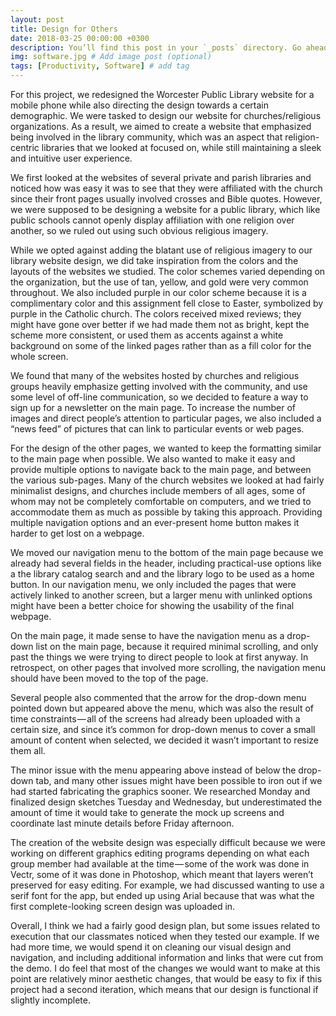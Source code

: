 ```yaml
---
layout: post
title: Design for Others
date: 2018-03-25 00:00:00 +0300
description: You’ll find this post in your `_posts` directory. Go ahead and edit it and re-build the site to see your changes. # Add post description (optional)
img: software.jpg # Add image post (optional)
tags: [Productivity, Software] # add tag
---
```

For this project, we redesigned the Worcester Public Library website for a mobile phone while also directing the design towards a certain demographic. We were tasked to design our website for churches/religious organizations. As a result, we aimed to create a website that emphasized being involved in the library community, which was an aspect that religion-centric libraries that we looked at focused on, while still maintaining a sleek and intuitive user experience.

We first looked at the websites of several private and parish libraries and noticed how was easy it was to see that they were affiliated with the church since their front pages usually involved crosses and Bible quotes. However, we were supposed to be designing a website for a public library, which like public schools cannot openly display affiliation with one religion over another, so we ruled out using such obvious religious imagery.

While we opted against adding the blatant use of religious imagery to our library website design, we did take inspiration from the colors and the layouts of the websites we studied. The color schemes varied depending on the organization, but the use of tan, yellow, and gold were very common throughout. We also included purple in our color scheme because it is a complimentary color and this assignment fell close to Easter, symbolized by purple in the Catholic church. The colors received mixed reviews; they might have gone over better if we had made them not as bright, kept the scheme more consistent, or used them as accents against a white background on some of the linked pages rather than as a fill color for the whole screen.

We found that many of the websites hosted by churches and religious groups heavily emphasize getting involved with the community, and use some level of off-line communication, so we decided to feature a way to sign up for a newsletter on the main page. To increase the number of images and direct people’s attention to particular pages, we also included a “news feed” of pictures that can link to particular events or web pages.

For the design of the other pages, we wanted to keep the formatting similar to the main page when possible. We also wanted to make it easy and provide multiple options to navigate back to the main page, and between the various sub-pages. Many of the church websites we looked at had fairly minimalist designs, and churches include members of all ages, some of whom may not be completely comfortable on computers, and we tried to accommodate them as much as possible by taking this approach. Providing multiple navigation options and an ever-present home button makes it harder to get lost on a webpage.

We moved our navigation menu to the bottom of the main page because we already had several fields in the header, including practical-use options like a the library catalog search and and the library logo to be used as a home button. In our navigation menu, we only included the pages that were actively linked to another screen, but a larger menu with unlinked options might have been a better choice for showing the usability of the final webpage.

On the main page, it made sense to have the navigation menu as a drop-down list on the main page, because it required minimal scrolling, and only past the things we were trying to direct people to look at first anyway. In retrospect, on other pages that involved more scrolling, the navigation menu should have been moved to the top of the page.

Several people also commented that the arrow for the drop-down menu pointed down but appeared above the menu, which was also the result of time constraints — all of the screens had already been uploaded with a certain size, and since it’s common for drop-down menus to cover a small amount of content when selected, we decided it wasn’t important to resize them all.

The minor issue with the menu appearing above instead of below the drop-down tab, and many other issues might have been possible to iron out if we had started fabricating the graphics sooner. We researched Monday and finalized design sketches Tuesday and Wednesday, but underestimated the amount of time it would take to generate the mock up screens and coordinate last minute details before Friday afternoon.

The creation of the website design was especially difficult because we were working on different graphics editing programs depending on what each group member had available at the time — some of the work was done in Vectr, some of it was done in Photoshop, which meant that layers weren’t preserved for easy editing. For example, we had discussed wanting to use a serif font for the app, but ended up using Arial because that was what the first complete-looking screen design was uploaded in.

Overall, I think we had a fairly good design plan, but some issues related to execution that our classmates noticed when they tested our example. If we had more time, we would spend it on cleaning our visual design and navigation, and including additional information and links that were cut from the demo. I do feel that most of the changes we would want to make at this point are relatively minor aesthetic changes, that would be easy to fix if this project had a second iteration, which means that our design is functional if slightly incomplete.
